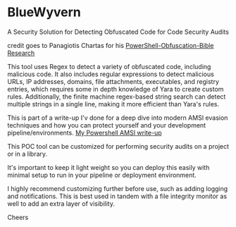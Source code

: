# BlueWyvern
A Security Solution for Detecting Obfuscated Code for Code Security Audits

credit goes to Panagiotis Chartas for his [PowerShell-Obfuscation-Bible Research](https://github.com/t3l3machus/PowerShell-Obfuscation-Bible)

This tool uses Regex to detect a variety of obfuscated code, including malicious code. It also includes regular expressions to detect malicious URLs, IP addresses, domains, file attachments, executables, and registry entries, which requires some in depth knowledge of Yara to create custom rules. Additionally, the finite machine regex-based string search can detect multiple strings in a single line, making it more efficient than Yara's rules.

This is part of a write-up I'v done for a deep dive into modern AMSI evasion techniques and how you can protect yourself and your development pipeline/environments. [My Powershell AMSI write-up](https://keepcrispy.github.io/AMSIProj)

This POC tool can be customized for performing security audits on a project or in a library. 

It's important to keep it light weight so you can deploy this easily with minimal setup to run in your pipeline or deployment environment.

I highly recommend customizing further before use, such as adding logging and notifications. This is best used in tandem with a file integrity monitor as well to add an extra layer of visibility.

Cheers
